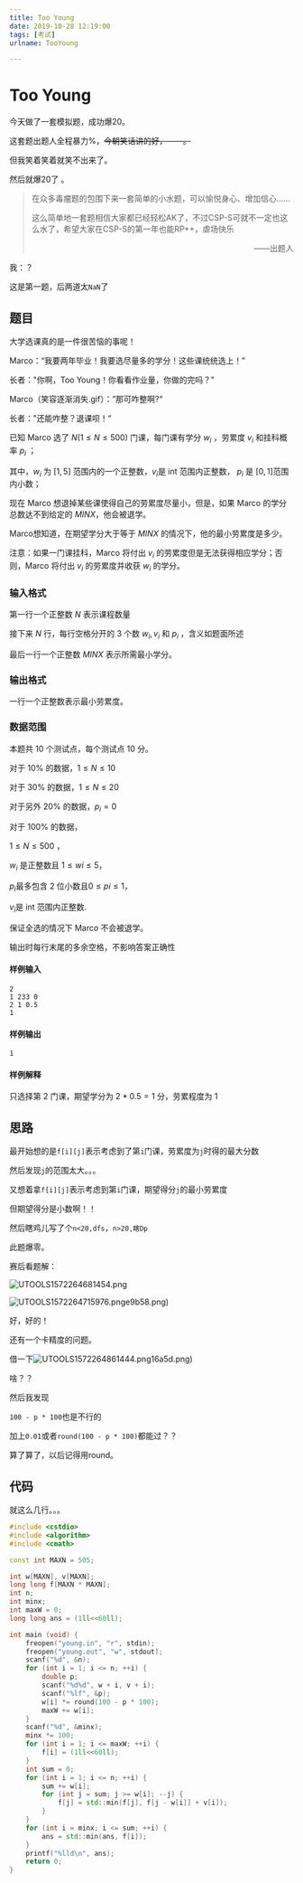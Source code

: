 ```yaml
---
title: Too Young
date: 2019-10-28 12:19:00
tags: [考试]
urlname: TooYoung

---
```

<!--markdown-->
#  Too Young 

今天做了一套模拟题，成功爆20。

这套题出题人全程暴力%，~~今朝笑话讲的好，——。~~

但我笑着笑着就笑不出来了。

然后就爆20了 。

> 在众多毒瘤题的包围下来一套简单的小水题，可以愉悦身心、增加信心......
>
> 这么简单地一套题相信大家都已经轻松AK了，不过CSP-S可就不一定也这么水了，希望大家在CSP-S的第一年也能RP++，虐场快乐
>
> <div style="text-align: right"> ——出题人</div>

我：？

这是第一题，后两道太`NaN`了

## 题目

大学选课真的是一件很苦恼的事呢！

Marco：“我要两年毕业！我要选尽量多的学分！这些课统统选上！”

长者："你啊，Too Young！你看看作业量，你做的完吗？"

Marco（笑容逐渐消失.gif）：”那可咋整啊?“

长者："还能咋整？退课呗！“

已知 Marco 选了 $N(1 \leq N \leq 500)$ 门课，每门课有学分 $w_i$ ，劳累度 $v_i$ 和挂科概率 $p_i$ ；

其中，$w_i$ 为 $[1,5]$ 范围内的一个正整数，$v_i$是 int 范围内正整数， $p_i$ 是 $[0,1]$范围内小数；

现在 Marco 想退掉某些课使得自己的劳累度尽量小，但是，如果 Marco 的学分总数达不到给定的 $MINX$，他会被退学。

Marco想知道，在期望学分大于等于 $MINX$ 的情况下，他的最小劳累度是多少。

注意：如果一门课挂科，Marco 将付出 $v_i$ 的劳累度但是无法获得相应学分；否则，Marco 将付出 $v_i$ 的劳累度并收获 $w_i$ 的学分。

### 输入格式

第一行一个正整数 $N$ 表示课程数量

接下来 $N$ 行，每行空格分开的 $3$ 个数 $w_i,v_i$ 和 $p_i$ ，含义如题面所述

最后一行一个正整数 $MINX$ 表示所需最小学分。

### 输出格式

一行一个正整数表示最小劳累度。

### 数据范围

本题共 10 个测试点，每个测试点 10 分。

对于 $10\%$ 的数据，$1 \leq N \leq 10$

对于 $30\%$ 的数据，$1 \leq N \leq 20$

对于另外 $20\%$ 的数据，$p_i=0$

对于 $100\%$ 的数据，

$1 \leq N \leq 500$ ，

$w_i$ 是正整数且 $1 \leq wi \leq 5$，

$p_i$最多包含 $2$ 位小数且$0 \leq pi \leq 1$，

$v_i$是 int 范围内正整数.

保证全选的情况下 Marco 不会被退学。

输出时每行末尾的多余空格，不影响答案正确性

#### 样例输入                            

```
2
1 233 0
2 1 0.5
1
```

#### 样例输出                            

```
1
```

#### 样例解释

只选择第 $2$ 门课，期望学分为 $2*0.5=1$ 分，劳累程度为 1

## 思路

最开始想的是`f[i][j]`表示考虑到了第`i`门课，劳累度为`j`时得的最大分数

然后发现`j`的范围太大。。。

又想着拿`f[i][j]`表示考虑到第`i`门课，期望得分`j`的最小劳累度

但期望得分是小数啊！！

然后瞎鸡儿写了个`n<20,dfs`，`n>20,瞎Dp`

此题爆零。

赛后看题解：

![UTOOLS1572264681454.png](../images/Too%20Young/717b478aa96028a5255e23cec0be766d.png)

![UTOOLS1572264715976.png](../images/Too%20Young/d7710f6040eaac4f443b68dfaa8e9b58.png)e9b58.png)

好，好的！

还有一个卡精度的问题。

借一下![UTOOLS1572264861444.png](../images/Too%20Young/fe3ec776a6aff7c8e2f6640e24516a5d.png)16a5d.png)

啥？？

然后我发现

`100 - p * 100`也是不行的

加上`0.01`或者`round(100 - p * 100)`都能过？？

算了算了，以后记得用round。

## 代码

就这么几行。。。

```cpp
#include <cstdio>
#include <algorithm>
#include <cmath>

const int MAXN = 505;

int w[MAXN], v[MAXN];
long long f[MAXN * MAXN];
int n;
int minx;
int maxW = 0;
long long ans = (1ll<<60ll);

int main (void) {
	freopen("young.in", "r", stdin);
	freopen("young.out", "w", stdout);
	scanf("%d", &n);
	for (int i = 1; i <= n; ++i) {
		double p;
		scanf("%d%d", w + i, v + i);
		scanf("%lf", &p);
		w[i] *= round(100 - p * 100);
		maxW += w[i];
	}
	scanf("%d", &minx);
	minx *= 100;
	for (int i = 1; i <= maxW; ++i) {
		f[i] = (1ll<<60ll);
	}
	int sum = 0;
	for (int i = 1; i <= n; ++i) {
		sum += w[i];
		for (int j = sum; j >= w[i]; --j) {
			f[j] = std::min(f[j], f[j - w[i]] + v[i]);
		}
	}
	for (int i = minx; i <= sum; ++i) {
		ans = std::min(ans, f[i]);
	}
	printf("%lld\n", ans);
	return 0;
}
```

